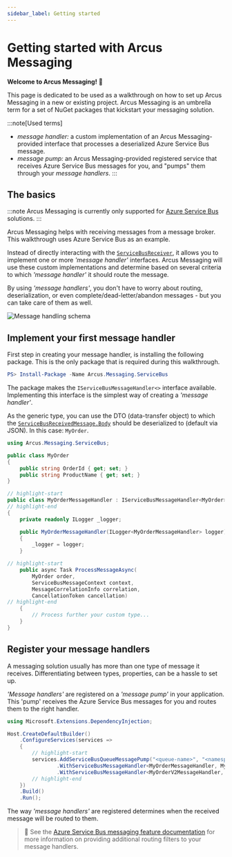 ```yaml
---
sidebar_label: Getting started
---
```


# Getting started with Arcus Messaging
**Welcome to Arcus Messaging!** 🎉

This page is dedicated to be used as a walkthrough on how to set up Arcus Messaging in a new or existing project. Arcus Messaging is an umbrella term for a set of NuGet packages that kickstart your messaging solution.

:::note[Used terms]
* *message handler:* a custom implementation of an Arcus Messaging-provided interface that processes a deserialized Azure Service Bus message.
* *message pump:* an Arcus Messaging-provided registered service that receives Azure Service Bus messages for you, and "pumps" them through your *message handlers*.
:::

## The basics
:::note
Arcus Messaging is currently only supported for [Azure Service Bus](https://learn.microsoft.com/en-us/azure/service-bus-messaging/service-bus-messaging-overview) solutions.
:::

Arcus Messaging helps with receiving messages from a message broker. This walkthrough uses Azure Service Bus as an example.

Instead of directly interacting with the [`ServiceBusReceiver`](https://learn.microsoft.com/en-us/dotnet/api/azure.messaging.servicebus.servicebusreceiver), it allows you to implement one or more *'message handler'* interfaces. Arcus Messaging will use these custom implementations and determine based on several criteria to which  *'message handler'* it should route the message.

By using *'message handlers'*, you don't have to worry about routing, deserialization, or even complete/dead-letter/abandon messages - but you can take care of them as well.

![Message handling schema](/media/worker-message-handling.png)

## Implement your first message handler
First step in creating your message handler, is installing the following package. This is the only package that is required during this walkthrough.

```powershell
PS> Install-Package -Name Arcus.Messaging.ServiceBus
```

The package makes the `IServiceBusMessageHandler<>` interface available. Implementing this interface is the simplest way of creating a *'message handler'*.

As the generic type, you can use the DTO (data-transfer object) to which the [`ServiceBusReceivedMessage.Body`](https://learn.microsoft.com/en-us/dotnet/api/azure.messaging.servicebus.servicebusreceivedmessage.body) should be deserialized to (default via JSON). In this case: `MyOrder`.

```csharp
using Arcus.Messaging.ServiceBus;

public class MyOrder
{
    public string OrderId { get; set; }
    public string ProductName { get; set; }
}

// highlight-start
public class MyOrderMessageHandler : IServiceBusMessageHandler<MyOrder>
// highlight-end
{
    private readonly ILogger _logger;

    public MyOrderMessageHandler(ILogger<MyOrderMessageHandler> logger)
    {
        _logger = logger;
    }

// highlight-start
    public async Task ProcessMessageAsync(
        MyOrder order,
        ServiceBusMessageContext context,
        MessageCorrelationInfo correlation,
        CancellationToken cancellation)
// highlight-end
    {
        // Process further your custom type...
    }
}
```

## Register your message handlers
A messaging solution usually has more than one type of message it receives. Differentiating between types, properties, can be a hassle to set up.

*'Message handlers'* are registered on a *'message pump'* in your application. This 'pump' receives the Azure Service Bus messages for you and routes them to the right handler.

```csharp
using Microsoft.Extensions.DependencyInjection;

Host.CreateDefaultBuilder()
    .ConfigureServices(services =>
    {
        // highlight-start
        services.AddServiceBusQueueMessagePump("<queue-name>", "<namespace>", new ManagedIdentityCredential())
                .WithServiceBusMessageHandler<MyOrderMessageHandler, MyOrder>()
                .WithServiceBusMessageHandler<MyOrderV2MessageHandler, MyOrderV2>();
        // highlight-end
    })
    .Build()
    .Run();
```

The way *'message handlers'* are registered determines when the received message will be routed to them.

> 🔗 See the [Azure Service Bus messaging feature documentation](./03-Features/01-Azure/01-service-bus.mdx) for more information on providing additional routing filters to your message handlers.